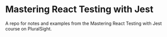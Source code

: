 # Mastering React Testing with Jest

A repo for notes and examples from the Mastering React Testing with Jest course on PluralSight.
